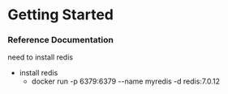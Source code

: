 # Getting Started

### Reference Documentation
need to install redis

* install redis
  * docker run -p 6379:6379 --name myredis -d redis:7.0.12

